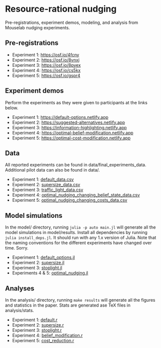 # Resource-rational nudging

Pre-registrations, experiment demos, modeling, and analysis from Mouselab nudging experiments.

## Pre-registrations

* Experiment 1: https://osf.io/4fcny
* Experiment 2: https://osf.io/8vnxj
* Experiment 3: https://osf.io/8pyex
* Experiment 4: https://osf.io/cs5kx
* Experiment 5: https://osf.io/gspr4

## Experiment demos

Perform the experiments as they were given to participants at the links below.

* Experiment 1: https://default-options.netlify.app
* Experiment 2: https://suggested-alternatives.netlify.app
* Experiment 3: https://information-highlighting.netlify.app
* Experiment 4: https://optimal-belief-modification.netlify.app
* Experiment 5: https://optimal-cost-modification.netlify.app

## Data

All reported experiments can be found in data/final_experiments_data. Additional pilot data can also be found in data/.

* Experiment 1: [default_data.csv](data/final_experiments_data/default_data.csv)
* Experiment 2: [supersize_data.csv](data/final_experiments_data/supersize_data.csv)
* Experiment 3: [traffic_light_data.csv](data/final_experiments_data/traffic_light_data.csv)
* Experiment 4: [optimal_nudging_changing_belief_state_data.csv](data/final_experiments_data/optimal_nudging_changing_belief_state_data.csv)
* Experiment 5: [optimal_nudging_changing_costs_data.csv](data/final_experiments_data/optimal_nudging_changing_costs_data.csv)

## Model simulations

In the model/ directory, running `julia -p auto main.jl` will generate all the model simulations in model/results. 
Install all dependencies by running `julia install_deps.jl`.
It should run with any 1.x version of Julia.
Note that the naming conventions for the different experiments have changed over time. Sorry.

* Experiment 1: [default_options.jl](model/default_options.jl)
* Experiment 2: [supersize.jl](model/supersize.jl)
* Experiment 3: [stoplight.jl](model/stoplight.jl)
* Experiments 4 & 5: [optimal_nudging.jl](model/optimal_nudging.jl)

## Analyses

In the analysis/ directory, running `make results` will generate all the figures and statistics in the paper. Stats are generated ase TeX files in analysis/stats.

* Experiment 1: [default.r](analysis/default.r)
* Experiment 2: [supersize.r](analysis/supersize.r)
* Experiment 3: [stoplight.r](analysis/stoplight.r)
* Experiment 4: [belief_modification.r](analysis/belief_modification.r)
* Experiment 5: [cost_reduction.r](analysis/cost_reduction.r)

